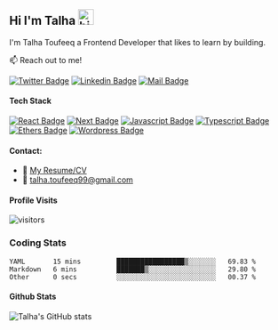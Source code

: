 ## Hi I'm Talha <img src="https://user-images.githubusercontent.com/1303154/88677602-1635ba80-d120-11ea-84d8-d263ba5fc3c0.gif" width="28px" height="28px" alt="hi">

I'm Talha Toufeeq a Frontend Developer that likes to learn by building.

:mailbox: Reach out to me!

[![Twitter Badge](https://img.shields.io/badge/-@_talhahaha_-1ca0f1?style=flat&labelColor=1ca0f1&logo=twitter&logoColor=white&link=https://twitter.com/Ipenywis)](https://twitter.com/_talhahaha_) [![Linkedin Badge](https://img.shields.io/badge/-Talha-0e76a8?style=flat&labelColor=0e76a8&logo=linkedin&logoColor=white)](https://www.linkedin.com/in/talha-toufeeq-8207551b4/) [![Mail Badge](https://img.shields.io/badge/-talha.toufeeq99-c0392b?style=flat&labelColor=c0392b&logo=gmail&logoColor=white)](mailto:talha.toufeeq99@gmail.com)

<!-- TODO: Add last video link -->

#### Tech Stack

<!-- TODO: Make technologies links takes you to repositories -->

[![React Badge](https://img.shields.io/badge/-React-61DBFB?style=for-the-badge&labelColor=black&logo=react&logoColor=61DBFB)](#) [![Next Badge](https://img.shields.io/badge/-Next-ffffff?style=for-the-badge&labelColor=black&logo=next.js&logoColor=ffffff)](#) [![Javascript Badge](https://img.shields.io/badge/-Javascript-F0DB4F?style=for-the-badge&labelColor=black&logo=javascript&logoColor=F0DB4F)](#) [![Typescript Badge](https://img.shields.io/badge/-Typescript-007acc?style=for-the-badge&labelColor=black&logo=typescript&logoColor=007acc)](#) [![Ethers Badge](https://img.shields.io/badge/-Ethersjs-3C873A?style=for-the-badge&labelColor=black&logo=ethereum&logoColor=3C873A)](#) [![Wordpress Badge](https://img.shields.io/badge/-wordpress-e535ab?style=for-the-badge&labelColor=black&logo=wordpress&logoColor=e535ab)](#)

#### Contact:

- :paperclip: [My Resume/CV](https://github.com/Talhaaa99/Talhaaa99/blob/master/resumes/Talha_Resume2023.pdf)
- :email: talha.toufeeq99@gmail.com

#### Profile Visits

![visitors](https://visitor-badge.glitch.me/badge?page_id=Talhaaa99.Talhaaa99&left_color=black&right_color=orange)

### Coding Stats

<!--START_SECTION:waka-->

```text
YAML       15 mins         █████████████████▒░░░░░░░   69.83 %
Markdown   6 mins          ███████▒░░░░░░░░░░░░░░░░░   29.80 %
Other      0 secs          ░░░░░░░░░░░░░░░░░░░░░░░░░   00.37 %
```

<!--END_SECTION:waka-->

#### Github Stats

![Talha's GitHub stats](https://github-readme-stats.vercel.app/api?username=Talhaaa99&show_icons=true&theme=dark&hide=contribs,prs)
